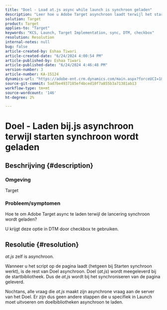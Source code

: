 ```yaml
---
title: "Doel - Load at.js async while launch is synchroon geladen"
description: "Leer hoe u Adobe Target asynchroon laadt terwijl het starten synchroon wordt geladen."
solution: Target
product: Target
applies-to: "Target"
keywords: "KCS, Launch, Target Implementation, sync, DTM, checkbox"
resolution: Resolution
internal-notes: null
bug: false
article-created-by: Eshaa Tiwari
article-created-date: "6/24/2024 4:00:54 PM"
article-published-by: Eshaa Tiwari
article-published-date: "6/24/2024 4:46:48 PM"
version-number: 3
article-number: KA-15124
dynamics-url: "https://adobe-ent.crm.dynamics.com/main.aspx?forceUCI=1&pagetype=entityrecord&etn=knowledgearticle&id=e0e8ecee-4232-ef11-8409-6045bd029b18"
source-git-commit: 5ad7be4937185ef4bced10f7a855b3a71381ab13
workflow-type: tm+mt
source-wordcount: '146'
ht-degree: 2%

---
```


# Doel - Laden bij.js asynchroon terwijl starten synchroon wordt geladen

## Beschrijving {#description}


### Omgeving

Target

### Probleem/symptomen

Hoe te om Adobe Target async te laden terwijl de lancering synchroon wordt geladen?

U krijgt deze optie in DTM door checkbox te gebruiken.


## Resolutie {#resolution}


*at.js* zelf is asynchroon.

Wanneer u het script op de pagina laadt (hetgeen bij Starten synchroon werkt), is de rest van Doel asynchroon. Doel (*at.js*) wordt meegeleverd bij de startbibliotheek. Dus de *at.js* wordt bij het synchroniseren van de pagina geleverd.

Nochtans, alle vraag die *at.js* maakt zijn asynchrone vraag aan de server van het Doel. Er zijn dus geen andere stappen die u specifiek in Launch moet uitvoeren om doelbibliotheken asynchroon te laden.
